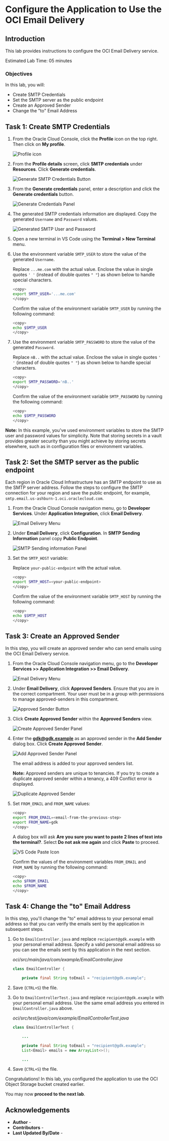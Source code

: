 # Configure the Application to Use the OCI Email Delivery

## Introduction

This lab provides instructions to configure the OCI Email Delivery service.

Estimated Lab Time: 05 minutes

### Objectives

In this lab, you will:

* Create SMTP Credentials
* Set the SMTP server as the public endpoint
* Create an Approved Sender
* Change the "to" Email Address

## Task 1: Create SMTP Credentials

1. From the Oracle Cloud Console, click the **Profile** icon on the top right. Then click on **My profile**.

	![Profile icon](images/profile-icon.jpg#input)

2. From the **Profile details** screen, click **SMTP credentials** under **Resources**. Click **Generate credentials**.

	![Generate SMTP Credentials Button](images/generate-smtp-creds.jpg#input)

3. From the **Generate credentials** panel, enter a description and click the **Generate credentials** button.

	![Generate Credentials Panel](images/generate-creds.jpg#input)

4. The generated SMTP credentials information are displayed. Copy the generated `Username` and `Password` values.

	![Generated SMTP User and Password](images/generated-smtp-creds.jpg#input)

5. Open a new terminal in VS Code using the **Terminal > New Terminal** menu.

6. Use the environment variable `SMTP_USER` to store the value of the generated `Username`.

	Replace `...me.com` with the actual value. Enclose the value in single quotes `' '` (instead of double quotes `" "`) as shown below to handle special characters.

	``` bash
	<copy>
	export SMTP_USER='...me.com'
	</copy>
	```

	Confirm the value of the environment variable `SMTP_USER` by running the following command:

	``` bash
	<copy>
	echo $SMTP_USER
	</copy>
	```

7. Use the environment variable `SMTP_PASSWORD` to store the value of the generated `Password`.

	Replace `nB..` with the actual value. Enclose the value in single quotes `' '` (instead of double quotes `" "`) as shown below to handle special characters.

	``` bash
	<copy>
	export SMTP_PASSWORD='nB..'
	</copy>
	```

	Confirm the value of the environment variable `SMTP_PASSWORD` by running the following command:

	``` bash
	<copy>
	echo $SMTP_PASSWORD
	</copy>
	```

**Note:** In this example, you've used environment variables to store the SMTP user and password values for simplicity. Note that storing secrets in a vault provides greater security than you might achieve by storing secrets elsewhere, such as in configuration files or environment variables.

## Task 2: Set the SMTP server as the public endpoint

Each region in Oracle Cloud Infrastructure has an SMTP endpoint to use as the SMTP server address. Follow the steps to configure the SMTP connection for your region and save the public endpoint, for example, `smtp.email.us-ashburn-1.oci.oraclecloud.com`.

1. From the Oracle Cloud Console navigation menu, go to **Developer Services**. Under **Application Integration**, click **Email Delivery**.

   ![Email Delivery Menu](https://github.com/oracle-livelabs/common/blob/main/images/console/developer-application-emaildelivery.png)

2. Under **Email Delivery**, click **Configuration**. In **SMTP Sending Information** panel copy **Public Endpoint**.

   ![SMTP Sending information Panel](images/smtp-sending-informatiom.jpg#input)

3. Set the `SMTP_HOST` variable:

	Replace `your-public-endpoint` with the actual value.

	``` bash
	<copy>
	export SMTP_HOST=<your-public-endpoint>
	</copy>
	```

	Confirm the value of the environment variable `SMTP_HOST` by running the following command:

	``` bash
	<copy>
	echo $SMTP_HOST
	</copy>
	```

## Task 3: Create an Approved Sender

In this step, you will create an approved sender who can send emails using the OCI Email Delivery service.

1. From the Oracle Cloud Console navigation menu, go to the **Developer Services >> Application Integration >> Email Delivery**.

   ![Email Delivery Menu](https://github.com/oracle-livelabs/common/blob/main/images/console/developer-application-emaildelivery.png)

2. Under **Email Delivery**, click **Approved Senders**. Ensure that you are in the correct compartment. Your user must be in a group with permissions to manage approved-senders in this compartment.

   ![Approved Sender Button](images/approved-senders-button.jpg#input)

3. Click **Create Approved Sender** within the **Approved Senders** view.

   ![Create Approved Sender Panel](images/create-approved-senders.jpg#input)

4. Enter the **gdk@gdk.example** as an approved sender in the **Add Sender** dialog box. Click **Create Approved Sender**.

   ![Add Approved Sender Panel](images/add-approved-sender.jpg#input)

   The email address is added to your approved senders list.

   **Note:** Approved senders are unique to tenancies. If you try to create a duplicate approved sender within a tenancy, a 409 Conflict error is displayed.

   ![Duplicate Approved Sender](images/duplicate-approved-sender.jpg#input)

5. Set `FROM_EMAIL` and `FROM_NAME` values:

	``` bash
	<copy>
	export FROM_EMAIL=<email-from-the-previous-step>
	export FROM_NAME=gdk
	</copy>
	```

   A dialog box will ask **Are you sure you want to paste 2 lines of text into the terminal?**. Select **Do not ask me again** and click **Paste** to proceed.

   ![VS Code Paste Icon](images/vs-code-paste-icon.jpg#input)

   Confirm the values of the environment variables `FROM_EMAIL` and `FROM_NAME` by running the following command:

	``` bash
	<copy>
	echo $FROM_EMAIL
	echo $FROM_NAME
	</copy>
	```

## Task 4: Change the "to" Email Address

In this step, you'll change the "to" email address to your personal email address so that you can verify the emails sent by the application in subsequent steps.

1. Go to `EmailController.java` and replace `recipient@gdk.example` with your personal email address. Specify a valid personal email address so you can see the emails sent by this application in the next section.

   _oci/src/main/java/com/example/EmailController.java_

	``` java
	class EmailController {

		private final String toEmail = "recipient@gdk.example";
	```

2. Save (`CTRL+S`) the file.

3. Go to `EmailControllerTest.java` and replace `recipient@gdk.example` with your personal email address. Use the same email address you entered in `EmailController.java` above.

	_oci/src/test/java/com/example/EmailControllerTest.java_

	``` java
	class EmailControllerTest {

		...

		private final String toEmail = "recipient@gdk.example";
		List<Email> emails = new ArrayList<>();

		...
	```

4. Save (`CTRL+S`) the file.

Congratulations! In this lab, you configured the application to use the OCI Object Storage bucket created earlier.

You may now **proceed to the next lab**.

## Acknowledgements

* **Author** - [](var:author)
* **Contributors** - [](var:contributors)
* **Last Updated By/Date** - [](var:last_updated)
